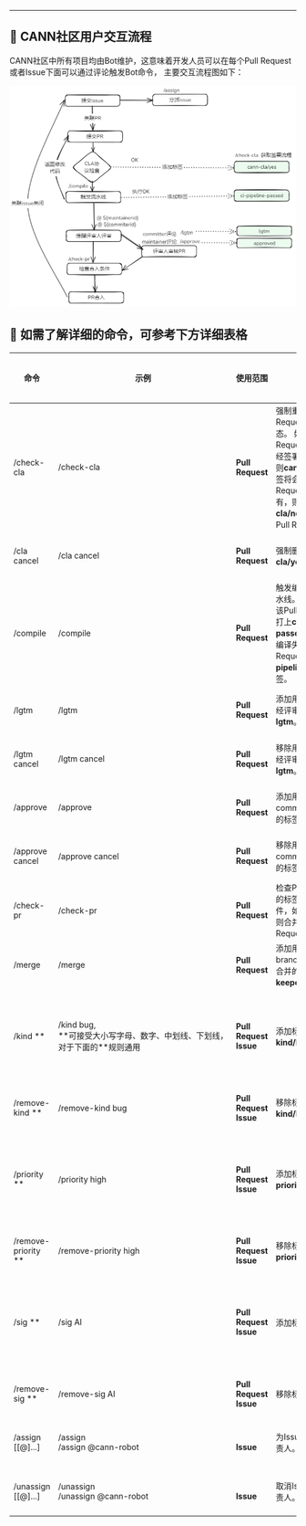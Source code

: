 ****

##  🚀 CANN社区用户交互流程

CANN社区中所有项目均由Bot维护，这意味着开发人员可以在每个Pull Request或者Issue下面可以通过评论触发Bot命令， 主要交互流程图如下：

![](../images/robot.png)


## 🎯 如需了解详细的命令，可参考下方详细表格

<table class="command">
    <thead>
        <tr>
            <th width="15%">命令</th>
            <th width="15%">示例</th>
            <th width="10%">使用范围</th>
            <th width="30%">描述</th>
            <th width="15%">面向对象</th>
            <th width="15%">使用仓库</th>
        </tr>
    </thead>
    <tbody>
        <tr>
            <td>
                /check-cla
            </td>
            <td style="white-space:nowrap;">
                /check-cla
            </td>
            <td>
                <strong>Pull Request</strong>
            </td>
            <td>
                强制重新检查Pull Request的CLA状态。
                如果Pull Request的提交者已经签署了CLA协议，则<strong>cann-cla/yes</strong>标签将会被添加到Pull Request中；如果没有，则标签<strong>cann-cla/no</strong>将被添加到Pull Request中。
            </td>
            <td>
                所有开发者
            </td>
            <td>
                所有仓库
            </td>
        </tr>
        <tr>
            <td>
                /cla cancel
            </td>
            <td style="white-space:nowrap;">
                /cla cancel
            </td>
            <td>
                <strong>Pull Request</strong>
            </td>
            <td>
                强制删除<strong>cann-cla/yes</strong>标签。
            </td>
            <td>
               仓库管理员
            </td>
            <td>
                所有仓库  
            </td>
        </tr>
        <tr>
           <td>
                /compile
           </td>
           <td style="white-space:nowrap;">
                /compile
           </td>
           <td>
                <strong>Pull Request</strong>
            </td>
           <td>
                触发编译CodeArts流水线。
                编译通过后，该Pull Request会被打上<strong>ci-pipeline-passed</strong>的标签。若编译失败，该Pull Request会被打上<strong>ci-pipeline-failed</strong>的标签。
           </td>
           <td>
              所有开发者
           </td>
           <td>
              所有仓库
           </td>
        </tr>
        <tr>
            <td>
                /lgtm
            </td>
            <td style="white-space:nowrap;">
                /lgtm
            </td>
            <td>
                <strong>Pull Request</strong>
            </td>
            <td>
                添加用于代表代码已经评审过的标签 <strong>lgtm</strong>。      
            </td>
            <td>
              仓库所属sig组的reviewers
            </td>
            <td>
                所有仓库
            </td>
        </tr>
        <tr>
            <td>
                /lgtm cancel
            </td>
            <td style="white-space:nowrap;">
                /lgtm cancel
            </td>
            <td>
                <strong>Pull Request</strong>
            </td>
            <td>
                移除用于代表代码已经评审过的标签<strong>lgtm</strong>。
            </td>
            <td>
              仓库所属sig组的reviewers
            </td>
            <td>
                所有仓库
            </td>
        </tr>
        <tr>
            <td>
                /approve
            </td>
            <td style="white-space:nowrap;">
                /approve
            </td>
            <td>
                <strong>Pull Request</strong>
            </td>
            <td>
                添加用于代表committers同意合并的标签 <strong>lgtm</strong>。      
            </td>
            <td>
              仓库所属sig组的committers
            </td>
            <td>
                所有仓库
            </td>
        </tr>
        <tr>
            <td>
                /approve cancel
            </td>
            <td style="white-space:nowrap;">
                /approve cancel
            </td>
            <td>
                <strong>Pull Request</strong>
            </td>
            <td>
                移除用于代表committers同意合并的标签<strong>approved</strong>。
            </td>
            <td>
              仓库所属sig组的committers
            </td>
            <td>
                所有仓库
            </td>
        </tr>
        <tr>
            <td>
                /check-pr
            </td>
            <td style="white-space:nowrap;">
                /check-pr
            </td>
            <td>
                <strong>Pull Request</strong>
            </td>
            <td>
                检查Pull Request中的标签是否满足条件，如果满足条件，则合并Pull Request。
            </td>
            <td>
                任何人都可以在Pull Request上触发此命令
            </td>
            <td>
                所有仓库
            </td>
        </tr>
        <tr>
            <td>
                /merge
            </td>
            <td style="white-space:nowrap;">
                /merge
            </td>
            <td>
                <strong>Pull Request</strong>
            </td>
            <td>
                添加用于代表branch_keeper同意合并的标签 <strong>keeper_approved</strong>。
            </td>
            <td>
                仓库对应分支的branch_keeper
            </td>
            <td>
                所有仓库
            </td>
        </tr>
        <tr>
            <td>
                /kind **
            </td>
            <td style="white-space:nowrap;">
                /kind bug, 
                </br>**可接受大小写字母、数字、中划线、下划线，
                </br>对于下面的**规则通用
            </td>
            <td>
                <strong>Pull Request</strong>
                </br><strong>Issue</strong>
            </td>
            <td>
                添加标签 <strong>kind/bug</strong>。
            </td>
            <td>
                仓库管理员可以直接添加；其他人可以使用评论添加标签，如kind/AI，前提是仓库中必须存在此标签，否则添加不上
            </td>
            <td>
                所有仓库
            </td>
        </tr>
        <tr>
            <td>
                /remove-kind **
            </td>
            <td style="white-space:nowrap;">
                /remove-kind bug
            </td>
            <td>
                <strong>Pull Request</strong>
                </br><strong>Issue</strong>
            </td>
            <td>
                移除标签 <strong>kind/bug</strong>。
            </td>
            <td>
                所有人
            </td>
            <td>
                所有仓库
            </td>
        </tr>
        <tr>
            <td>
                /priority **
            </td>
            <td style="white-space:nowrap;">
                /priority high
            </td>
            <td>
                <strong>Pull Request</strong>
                </br><strong>Issue</strong>
            </td>
            <td>
                添加标签 <strong>priority/high</strong>。
            </td>
            <td>
                仓库管理员可以直接添加；其他人可以使用评论添加标签，如kind/AI，前提是仓库中必须存在此标签，否则添加不上
            </td>
            <td>
                所有仓库
            </td>
        </tr>
        <tr>
            <td>
                /remove-priority **
            </td>
            <td style="white-space:nowrap;">
                /remove-priority high
            </td>
            <td>
                <strong>Pull Request</strong>
                </br><strong>Issue</strong>
            </td>
            <td>
                移除标签 <strong>priority/high</strong>。
            </td>
            <td>
                所有人
            </td>
            <td>
                所有仓库
            </td>
        </tr>
        <tr>
            <td>
                /sig **
            </td>
            <td style="white-space:nowrap;">
                /sig AI
            </td>
            <td>
                <strong>Pull Request</strong>
                </br><strong>Issue</strong>
            </td>
            <td>
                添加标签 <strong>sig/AI</strong>。
            </td>
            <td>
                仓库管理员可以直接添加；其他人可以使用评论添加标签，如kind/AI，前提是仓库中必须存在此标签，否则添加不上
            </td>
            <td>
                所有仓库
            </td>
        </tr>
        <tr>
            <td>
                /remove-sig **
            </td>
            <td style="white-space:nowrap;">
                /remove-sig AI
            </td>
            <td>
                <strong>Pull Request</strong>
                </br><strong>Issue</strong>
            </td>
            <td>
                移除标签 <strong>sig/AI</strong>。
            </td>
            <td>
                所有人
            </td>
            <td>
                所有仓库
            </td>
        </tr>
        <tr>
            <td>
                /assign [[@]...]
            </td>
            <td style="white-space:nowrap;">
                /assign 
                </br>/assign @cann-robot
            </td>
            <td>
                </br><strong>Issue</strong>
            </td>
            <td>
                为Issue指派一位负责人。
            </td>
            <td>
                所有人
            </td>
            <td>
                所有仓库
            </td>
        </tr>
        <tr>
            <td>
                /unassign [[@]...]
            </td>
            <td style="white-space:nowrap;">
                /unassign 
                </br>/unassign @cann-robot
            </td>
            <td>
                </br><strong>Issue</strong>
            </td>
            <td>
                取消Issue指派的负责人。
            </td>
            <td>
                所有人
            </td>
            <td>
                所有仓库
            </td>
        </tr>
    </tbody>
</table>